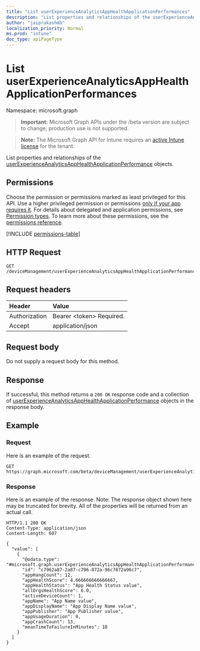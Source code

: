 ```yaml
---
title: "List userExperienceAnalyticsAppHealthApplicationPerformances"
description: "List properties and relationships of the userExperienceAnalyticsAppHealthApplicationPerformance objects."
author: "jaiprakashmb"
localization_priority: Normal
ms.prod: "intune"
doc_type: apiPageType
---
```


# List userExperienceAnalyticsAppHealthApplicationPerformances

Namespace: microsoft.graph

> **Important:** Microsoft Graph APIs under the /beta version are subject to change; production use is not supported.

> **Note:** The Microsoft Graph API for Intune requires an [active Intune license](https://go.microsoft.com/fwlink/?linkid=839381) for the tenant.

List properties and relationships of the [userExperienceAnalyticsAppHealthApplicationPerformance](../resources/intune-devices-userexperienceanalyticsapphealthapplicationperformance.md) objects.

## Permissions
Choose the permission or permissions marked as least privileged for this API. Use a higher privileged permission or permissions [only if your app requires it](/graph/permissions-overview#best-practices-for-using-microsoft-graph-permissions). For details about delegated and application permissions, see [Permission types](/graph/permissions-overview#permission-types). To learn more about these permissions, see the [permissions reference](/graph/permissions-reference).

<!-- { "blockType": "permissions", "name": "intune_devices_userexperienceanalyticsapphealthapplicationperformance_list" } -->
[!INCLUDE [permissions-table](../includes/permissions/intune-devices-userexperienceanalyticsapphealthapplicationperformance-list-permissions.md)]

## HTTP Request
<!-- {
  "blockType": "ignored"
}
-->
``` http
GET /deviceManagement/userExperienceAnalyticsAppHealthApplicationPerformance
```

## Request headers
|Header|Value|
|:---|:---|
|Authorization|Bearer &lt;token&gt; Required.|
|Accept|application/json|

## Request body
Do not supply a request body for this method.

## Response
If successful, this method returns a `200 OK` response code and a collection of [userExperienceAnalyticsAppHealthApplicationPerformance](../resources/intune-devices-userexperienceanalyticsapphealthapplicationperformance.md) objects in the response body.

## Example

### Request
Here is an example of the request.
``` http
GET https://graph.microsoft.com/beta/deviceManagement/userExperienceAnalyticsAppHealthApplicationPerformance
```

### Response
Here is an example of the response. Note: The response object shown here may be truncated for brevity. All of the properties will be returned from an actual call.
``` http
HTTP/1.1 200 OK
Content-Type: application/json
Content-Length: 607

{
  "value": [
    {
      "@odata.type": "#microsoft.graph.userExperienceAnalyticsAppHealthApplicationPerformance",
      "id": "c7962a87-2a87-c796-872a-96c7872a96c7",
      "appHangCount": 12,
      "appHealthScore": 4.666666666666667,
      "appHealthStatus": "App Health Status value",
      "allOrgsHealthScore": 6.0,
      "activeDeviceCount": 1,
      "appName": "App Name value",
      "appDisplayName": "App Display Name value",
      "appPublisher": "App Publisher value",
      "appUsageDuration": 0,
      "appCrashCount": 13,
      "meanTimeToFailureInMinutes": 10
    }
  ]
}
```
